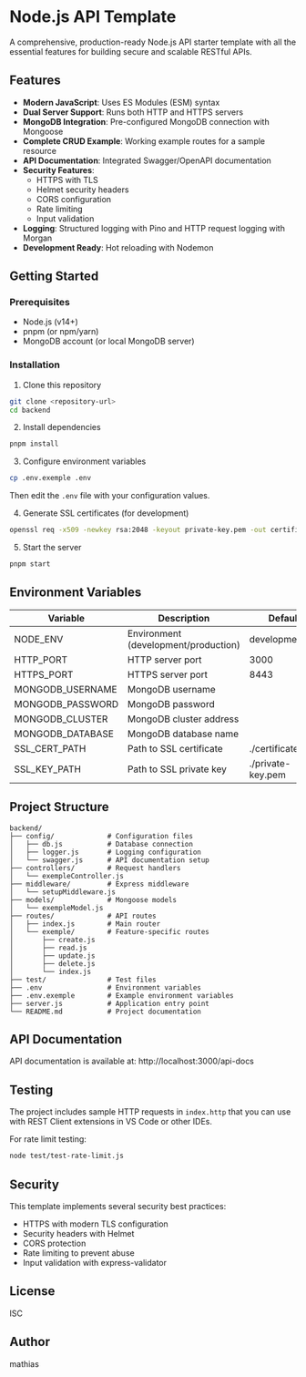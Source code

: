 # Node.js API Template

A comprehensive, production-ready Node.js API starter template with all the essential features for building secure and scalable RESTful APIs.

## Features

- **Modern JavaScript**: Uses ES Modules (ESM) syntax
- **Dual Server Support**: Runs both HTTP and HTTPS servers
- **MongoDB Integration**: Pre-configured MongoDB connection with Mongoose
- **Complete CRUD Example**: Working example routes for a sample resource
- **API Documentation**: Integrated Swagger/OpenAPI documentation
- **Security Features**:
  - HTTPS with TLS
  - Helmet security headers
  - CORS configuration
  - Rate limiting
  - Input validation
- **Logging**: Structured logging with Pino and HTTP request logging with Morgan
- **Development Ready**: Hot reloading with Nodemon

## Getting Started

### Prerequisites

- Node.js (v14+)
- pnpm (or npm/yarn)
- MongoDB account (or local MongoDB server)

### Installation

1. Clone this repository
```bash
git clone <repository-url>
cd backend
```

2. Install dependencies
```bash
pnpm install
```

3. Configure environment variables
```bash
cp .env.exemple .env
```
Then edit the `.env` file with your configuration values.

4. Generate SSL certificates (for development)
```bash
openssl req -x509 -newkey rsa:2048 -keyout private-key.pem -out certificate.pem -days 365 -nodes
```

5. Start the server
```bash
pnpm start
```

## Environment Variables

| Variable | Description | Default |
|----------|-------------|---------|
| NODE_ENV | Environment (development/production) | development |
| HTTP_PORT | HTTP server port | 3000 |
| HTTPS_PORT | HTTPS server port | 8443 |
| MONGODB_USERNAME | MongoDB username | |
| MONGODB_PASSWORD | MongoDB password | |
| MONGODB_CLUSTER | MongoDB cluster address | |
| MONGODB_DATABASE | MongoDB database name | |
| SSL_CERT_PATH | Path to SSL certificate | ./certificate.pem |
| SSL_KEY_PATH | Path to SSL private key | ./private-key.pem |

## Project Structure

```
backend/
├── config/             # Configuration files
│   ├── db.js           # Database connection
│   ├── logger.js       # Logging configuration
│   └── swagger.js      # API documentation setup
├── controllers/        # Request handlers
│   └── exempleController.js
├── middleware/         # Express middleware
│   └── setupMiddleware.js
├── models/             # Mongoose models
│   └── exempleModel.js
├── routes/             # API routes
│   ├── index.js        # Main router
│   └── exemple/        # Feature-specific routes
│       ├── create.js
│       ├── read.js
│       ├── update.js
│       ├── delete.js
│       └── index.js
├── test/               # Test files
├── .env                # Environment variables
├── .env.exemple        # Example environment variables
├── server.js           # Application entry point
└── README.md           # Project documentation
```

## API Documentation

API documentation is available at: http://localhost:3000/api-docs

## Testing

The project includes sample HTTP requests in `index.http` that you can use with REST Client extensions in VS Code or other IDEs.

For rate limit testing:
```bash
node test/test-rate-limit.js
```

## Security

This template implements several security best practices:
- HTTPS with modern TLS configuration
- Security headers with Helmet
- CORS protection
- Rate limiting to prevent abuse
- Input validation with express-validator

## License

ISC

## Author

mathias
